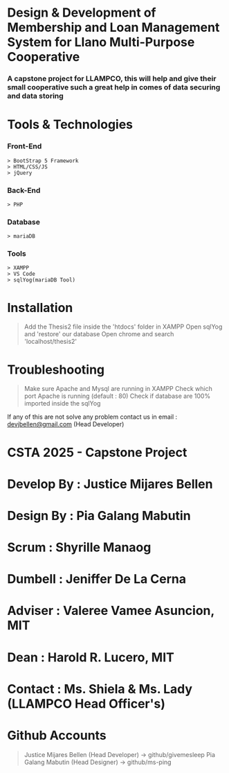 # Design & Development of Membership and Loan Management System for Llano Multi-Purpose Cooperative

### A capstone project for LLAMPCO, this will help and give their small cooperative such a great help in comes of data securing and data storing

# Tools & Technologies

### Front-End
    > BootStrap 5 Framework
    > HTML/CSS/JS
    > jQuery

### Back-End 
    > PHP

### Database
    > mariaDB

### Tools
    > XAMPP
    > VS Code
    > sqlYog(mariaDB Tool)


# Installation

> Add the Thesis2 file inside the 'htdocs' folder in XAMPP
> Open sqlYog and 'restore' our database
> Open chrome and search 'localhost/thesis2'

# Troubleshooting

> Make sure Apache and Mysql are running in XAMPP
> Check which port Apache is running (default : 80)
> Check if database are 100% imported inside the sqlYog

If any of this are not solve any problem contact us in email : devjbellen@gmail.com (Head Developer)


# CSTA 2025 - Capstone Project

# Develop By : Justice Mijares Bellen
# Design By : Pia Galang Mabutin
# Scrum : Shyrille Manaog
# Dumbell : Jeniffer De La Cerna

# Adviser : Valeree Vamee Asuncion, MIT
# Dean : Harold R. Lucero, MIT
# Contact : Ms. Shiela & Ms. Lady (LLAMPCO Head Officer's)

# Github Accounts
> Justice Mijares Bellen (Head Developer) -> github/givemesleep
> Pia Galang Mabutin (Head Designer) -> github/ms-ping